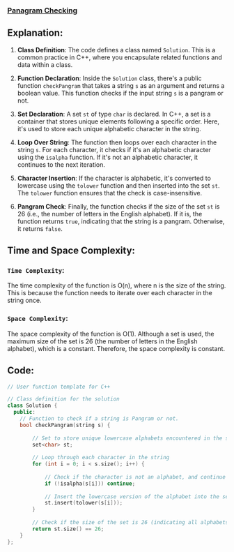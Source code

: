 ### [Panagram Checking](https://www.geeksforgeeks.org/problems/pangram-checking-1587115620/1)

## Explanation:
1. **Class Definition**: The code defines a class named `Solution`. This is a common practice in C++, where you encapsulate related functions and data within a class.

2. **Function Declaration**: Inside the `Solution` class, there's a public function `checkPangram` that takes a string `s` as an argument and returns a boolean value. This function checks if the input string `s` is a pangram or not.

3. **Set Declaration**: A set `st` of type `char` is declared. In C++, a set is a container that stores unique elements following a specific order. Here, it's used to store each unique alphabetic character in the string.

4. **Loop Over String**: The function then loops over each character in the string `s`. For each character, it checks if it's an alphabetic character using the `isalpha` function. If it's not an alphabetic character, it continues to the next iteration.

5. **Character Insertion**: If the character is alphabetic, it's converted to lowercase using the `tolower` function and then inserted into the set `st`. The `tolower` function ensures that the check is case-insensitive.

6. **Pangram Check**: Finally, the function checks if the size of the set `st` is 26 (i.e., the number of letters in the English alphabet). If it is, the function returns `true`, indicating that the string is a pangram. Otherwise, it returns `false`.

## Time and Space Complexity:
### `Time Complexity`:
The time complexity of the function is O(n), where n is the size of the string. This is because the function needs to iterate over each character in the string once.

### `Space Complexity`:
The space complexity of the function is O(1). Although a set is used, the maximum size of the set is 26 (the number of letters in the English alphabet), which is a constant. Therefore, the space complexity is constant.

## Code:
```cpp
// User function template for C++

// Class definition for the solution
class Solution {
  public:
    // Function to check if a string is Pangram or not.
    bool checkPangram(string s) {
        
        // Set to store unique lowercase alphabets encountered in the string
        set<char> st;
        
        // Loop through each character in the string
        for (int i = 0; i < s.size(); i++) {
            
            // Check if the character is not an alphabet, and continue to the next iteration
            if (!isalpha(s[i])) continue;
            
            // Insert the lowercase version of the alphabet into the set
            st.insert(tolower(s[i]));
        }
        
        // Check if the size of the set is 26 (indicating all alphabets are present)
        return st.size() == 26;
    }
};

```
